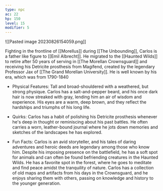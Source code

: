 ```yaml
---
type: npc
ac: 22
hp: 150
level: 15
modifier: 5
---
```

![[Pasted image 20230826154059.png]]

Fighting in the frontline of [[Morellus]] during [[The Unbounding]], Carlos is a father like figure to [[Emil Albrecht]]. He migrated to the [[Haunted Wilds]] to retire after 50 years of serving in [[The Morellan Crownsguard]] and receiving his Detricite prosthesis from Magifend, created by the legendary Professor Jax of [[The Grand Morellan University]]. He is well known by his era, which was from 1790-1840

- Physical Features: Tall and broad-shouldered with a weathered, but strong physique. Carlos has a salt-and-pepper beard, and his once dark hair is now streaked with gray, lending him an air of wisdom and experience. His eyes are a warm, deep brown, and they reflect the hardships and triumphs of his long life.

- Quirks: Carlos has a habit of polishing his Detricite prosthesis whenever he's deep in thought or reminiscing about his past battles. He often carries a worn, leather-bound journal where he jots down memories and sketches of the landscapes he has explored.

- Fun Facts: Carlos is an avid storyteller, and his tales of daring adventures and heroic deeds are legendary among those who know him. Despite his imposing presence on the battlefield, he has a soft spot for animals and can often be found befriending creatures in the Haunted Wilds. He has a favorite spot in the forest, where he goes to meditate and find peace amidst the tranquility of nature. Carlos has a collection of old maps and artifacts from his days in the Crownsguard, and he enjoys sharing them with others, passing on knowledge and history to the younger generation.